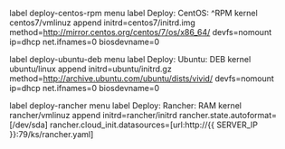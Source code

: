 label deploy-centos-rpm
menu label Deploy: CentOS: ^RPM
kernel centos7/vmlinuz
append initrd=centos7/initrd.img method=http://mirror.centos.org/centos/7/os/x86_64/ devfs=nomount ip=dhcp net.ifnames=0 biosdevname=0

label deploy-ubuntu-deb
menu label Deploy: Ubuntu: DEB
kernel ubuntu/linux
append initrd=ubuntu/initrd.gz method=http://archive.ubuntu.com/ubuntu/dists/vivid/ devfs=nomount ip=dhcp net.ifnames=0 biosdevname=0



label deploy-rancher
menu label Deploy: Rancher: RAM
kernel rancher/vmlinuz
append initrd=rancher/initrd rancher.state.autoformat=[/dev/sda] rancher.cloud_init.datasources=[url:http://{{ SERVER_IP }}:79/ks/rancher.yaml]
